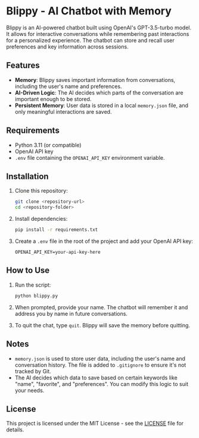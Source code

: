 # Blippy - AI Chatbot with Memory

Blippy is an AI-powered chatbot built using OpenAI's GPT-3.5-turbo model. It allows for interactive conversations while remembering past interactions for a personalized experience. The chatbot can store and recall user preferences and key information across sessions.

## Features
- **Memory**: Blippy saves important information from conversations, including the user's name and preferences.
- **AI-Driven Logic**: The AI decides which parts of the conversation are important enough to be stored.
- **Persistent Memory**: User data is stored in a local `memory.json` file, and only meaningful interactions are saved.

## Requirements

- Python 3.11 (or compatible)
- OpenAI API key
- `.env` file containing the `OPENAI_API_KEY` environment variable.

## Installation

1. Clone this repository:

    ```bash
    git clone <repository-url>
    cd <repository-folder>
    ```

2. Install dependencies:

    ```bash
    pip install -r requirements.txt
    ```

3. Create a `.env` file in the root of the project and add your OpenAI API key:

    ```
    OPENAI_API_KEY=your-api-key-here
    ```

## How to Use

1. Run the script:

    ```bash
    python blippy.py
    ```

2. When prompted, provide your name. The chatbot will remember it and address you by name in future conversations.

3. To quit the chat, type `quit`. Blippy will save the memory before quitting.

## Notes

- `memory.json` is used to store user data, including the user's name and conversation history. The file is added to `.gitignore` to ensure it's not tracked by Git.
- The AI decides which data to save based on certain keywords like "name", "favorite", and "preferences". You can modify this logic to suit your needs.

## License

This project is licensed under the MIT License - see the [LICENSE](LICENSE) file for details.
